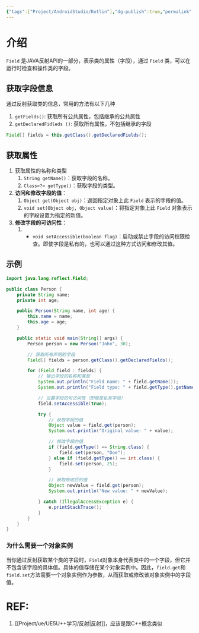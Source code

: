 ```yaml
---
{"tags":["Project/AndroidStudio/Kotlin"],"dg-publish":true,"permalink":"/Project/AndroidStudio/Field 反射/","dgPassFrontmatter":true}
---
```


# 介绍
`Field` 是JAVA反射API的一部分，表示类的属性（字段），通过 `Field` 类，可以在运行时检查和操作类的字段。
## 获取字段信息
通过反射获取类的信息，常用的方法有以下几种
1. `getFields()`: 获取所有公共属性，包括继承的公共属性
2. `getDeclaredFidleds ()`: 获取所有属性，不包括继承的字段
```java
Field[] fields = this.getClass().getDeclaredFields();
```
## 获取属性
1. 获取属性的名称和类型
	1.  `String getName()`：获取字段的名称。
	2. `Class<?> getType()`：获取字段的类型。
2. **访问和修改字段的值**：
	1. `Object get(Object obj)`：返回指定对象上此 `Field` 表示的字段的值。
	2. `void set(Object obj, Object value)`：将指定对象上此 `Field` 对象表示的字段设置为指定的新值。
3. **修改字段的可访问性**：
	1. - `void setAccessible(boolean flag)`：启动或禁止字段的访问权限检查。即使字段是私有的，也可以通过这种方式访问和修改其值。

## 示例
```java
import java.lang.reflect.Field;

public class Person {
    private String name;
    private int age;

    public Person(String name, int age) {
        this.name = name;
        this.age = age;
    }

    public static void main(String[] args) {
        Person person = new Person("John", 30);

        // 获取所有声明的字段
        Field[] fields = person.getClass().getDeclaredFields();

        for (Field field : fields) {
            // 输出字段的名称和类型
            System.out.println("Field name: " + field.getName());
            System.out.println("Field type: " + field.getType().getName());

            // 设置字段的可访问性（即使是私有字段）
            field.setAccessible(true);

            try {
                // 获取字段的值
                Object value = field.get(person);
                System.out.println("Original value: " + value);

                // 修改字段的值
                if (field.getType() == String.class) {
                    field.set(person, "Doe");
                } else if (field.getType() == int.class) {
                    field.set(person, 25);
                }

                // 获取修改后的值
                Object newValue = field.get(person);
                System.out.println("New value: " + newValue);

            } catch (IllegalAccessException e) {
                e.printStackTrace();
            }
        }
    }
}

```
### 为什么需要一个对象实例
 当你通过反射获取某个类的字段时，`Field`对象本身代表类中的一个字段，但它并不包含该字段的具体值。具体的值存储在某个对象实例中。因此，`field.get`和`field.set`方法需要一个对象实例作为参数，从而获取或修改该对象实例中的字段值。
# REF:
1. [[Project/ue/UE5U++学习/反射\|反射]]，应该是跟C++概念类似